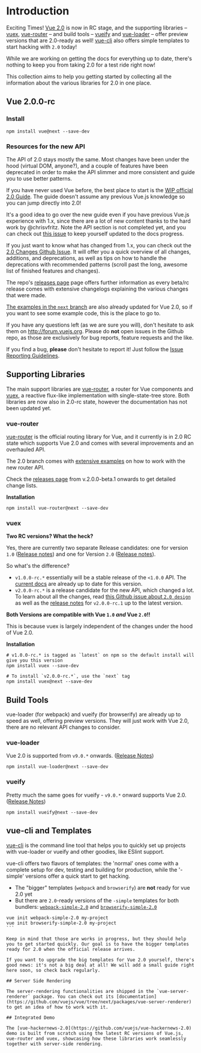 # Introduction

Exciting Times! [Vue 2.0](https://github.com/vuejs/vue/releases) is now in RC stage, and the supporting libraries – [vuex](#vuex), [vue-router](#vue-router) – and build tools – [vueify](#vueify) and [vue-loader](#vue-loader) – offer preview versions that are 2.0-ready as well! [vue-cli](#vue-cli) also offers simple templates to start hacking with `2.0` today!

While we are working on getting the docs for everything up to date, there's nothing to keep you from taking 2.0 for a test ride right now!

This collection aims to help you getting started by collecting all the information about the various libraries for 2.0 in one place.

## Vue 2.0.0-rc

### Install
```
npm install vue@next --save-dev
```

### Resources for the new API

The API of 2.0 stays mostly the same. Most changes have been under the hood (virtual DOM, anyone?), and a couple of features have been deprecated in order to make the API slimmer and more consistent and guide you to use better patterns. 

If you have never used Vue before, the best place to start is the [WIP official 2.0 Guide](http://rc.vuejs.org/guide/). The guide doesn't assume any previous Vue.js knowledge so you can jump directly into 2.0!

It's a good idea to go over the new guide even if you have previous Vue.js experience with 1.x, since there are a lot of new content thanks to the hard work by @chrisvfritz. Note the API section is not completed yet, and you can check out [this issue](https://github.com/vuejs/vuejs.org/issues/319) to keep yourself updated to the docs progress.

If you just want to know what has changed from 1.x, you can check out the [2.0 Changes Github Issue](https://github.com/vuejs/vue/issues/2873). It will offer you a quick overview of all changes, additions, and deprecations, as well as tips on how to handle the deprecations with recommended patterns (scroll past the long, awesome list of finished features and changes).

The repo's [releases page](https://github.com/vuejs/vue/releases) page offers further information as every beta/rc release comes with extensive changelogs explaining the various changes that were made.

[The examples in the `next` branch](https://github.com/vuejs/vue/tree/next/examples) are also already updated for Vue 2.0, so if you want to see some example code, this is the place to go to.

If you have any questions left (as we are sure you will), don't hesitate to ask them on http://forum.vuejs.org. Please do **not** open issues in the Github repo, as those are exclusively for bug reports, feature requests and the like.

If you find a bug, **please** don't hesitate to report it! Just follow the [Issue Reporting Guidelines](https://github.com/vuejs/vue/blob/dev/CONTRIBUTING.md#issue-reporting-guidelines).

## Supporting Libraries

The main support libraries are [vue-router](https://github.com/vuejs/vue-router), a router for Vue components and [vuex](https://github.com/vuejs/vuex), a reactive flux-like implementation with single-state-tree store. Both libraries are now also in 2.0-rc state, however the documentation has not been updated yet.

###  vue-router

[vue-router](https://github.com/vuejs/vue-router) is the official routing library for Vue, and it currently is in 2.0 RC state which supports Vue 2.0 and comes with several improvements and an overhauled API.

The 2.0 branch comes with [extensive examples](https://github.com/vuejs/vue-router/tree/next/examples) on how to work with the new router API.

Check the [releases page](https://github.com/vuejs/vue-router/releases) from v.2.0.0-beta.1 onwards to get detailed change lists.

**Installation**
```
npm install vue-router@next --save-dev
```

### vuex

**Two RC versions? What the heck?**

Yes, there are currently two separate Release candidates: one for version `1.0` ([Release notes](https://github.com/vuejs/vuex/releases/tag/v1.0.0-rc)) and one for Version `2.0` ([Release notes](https://github.com/vuejs/vuex/releases/tag/v2.0.0-rc.3)).

So what's the difference? 

* `v1.0.0-rc.*` essentially will be a stable release of the `<1.0.0` API. The [current docs](http://vuejs.github.io/vuex/) are already up to date for this version.
* `v2.0.0-rc.*` is a release candidate for the new API, which changed a lot. To learn about all the changes, read [this Github issue about `2.0 design`](https://github.com/vuejs/vuex/issues/236) as well as the [release notes](https://github.com/vuejs/vuex/releases) for `v2.0.0-rc.1` up to the latest version.
 
**Both Versions are compatible with Vue `1.0` *and* Vue `2.0`!!**

This is because vuex is largely independent of the changes under the hood of Vue 2.0.

**Installation**
```
# v1.0.0-rc.* is tagged as `latest` on npm so the default install will give you this version
npm install vuex --save-dev

# To install `v2.0.0-rc.*`, use the `next` tag
npm install vuex@next --save-dev
```

## Build Tools

vue-loader (for webpack) and vueify (for browserify) are already up to speed as well, offering preview versions. They will just work with Vue 2.0, there are no relevant API changes to consider.

### vue-loader

Vue 2.0 is supported from `v9.0.*` onwards. ([Release Notes](https://github.com/vuejs/vue-loader/releases))
```
npm install vue-loader@next --save-dev
```

### vueify

Pretty much the same goes for vueify - `v9.0.*` onward supports Vue 2.0. ([Release Notes](https://github.com/vuejs/vueify/releases))
```
npm install vueify@next --save-dev
```

## vue-cli and Templates

[vue-cli](https://github.com/vuejs/vuue-cli) is the command line tool that helps you to quickly set up projects with vue-loader or vueify and other goodies, like ESlint support.

vue-cli offers two flavors of templates: the 'normal' ones come with a complete setup for dev, testing and building for production, while the '-simple' versions offer a quick start to get hacking.

* The "bigger" templates (`webpack` and `browserify`) are **not** ready for vue 2.0 yet
* But there are `2.0`-ready versions of the `-simple` templates for both bundlers: [`webpack-simple-2.0`](https://github.com/vuejs-templates/webpack-simple-2.0) and [`browserify-simple-2.0`](https://github.com/vuejs-templates/browserify-simple-2.0)
````
vue init webpack-simple-2.0 my-project
vue init browserify-simple-2.0 my-project
```

Keep in mind that those are works in progress, but they should help you to get started quickly. Our goal is to have the bigger templates ready for 2.0 when the official release arrives.

If you want to upgrade the big templates for Vue 2.0 yourself, there's good news: it's not a big deal at all! We will add a small guide right here soon, so check back regularly.

## Server Side Rendering

The server-rendering functionalities are shipped in the `vue-server-renderer` package. You can check out its [documentation](https://github.com/vuejs/vue/tree/next/packages/vue-server-renderer) to get an idea of how to work with it.

## Integrated Demo

The [vue-hackernews-2.0](https://github.com/vuejs/vue-hackernews-2.0) demo is built from scratch using the latest RC versions of Vue.js, vue-router and vuex, showcasing how these libraries work seamlessly together with server-side rendering.